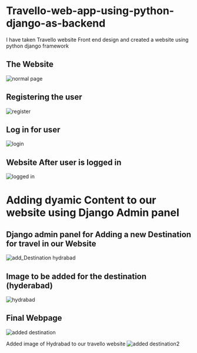 # Travello-web-app-using-python-django-as-backend
I have taken Travello website Front end design and created a website using python django framework

## The Website
![normal page](https://user-images.githubusercontent.com/77961609/144689237-7c33e5c9-f7ce-46e2-94f1-97a38f42c2b5.PNG)

## Registering the user
![register](https://user-images.githubusercontent.com/77961609/144690260-2fdd6352-3d6a-4284-9827-460e8d34f06e.PNG)

## Log in for user
![login](https://user-images.githubusercontent.com/77961609/144690398-a43e56f4-2a88-4fcc-b05d-82df7f6138c2.PNG)

## Website After user is logged in
![logged in](https://user-images.githubusercontent.com/77961609/144690451-7b20e777-9db7-4f5c-aef5-84907d6fb19c.PNG)

# Adding dyamic Content to our website using Django Admin panel

## Django admin panel for Adding a new Destination for travel in our Website
![add_Destination hydrabad](https://user-images.githubusercontent.com/77961609/144690590-9a3e8862-3ad4-4a8f-a18c-feb9f29d4e72.PNG)

## Image to be added for the destination (hyderabad)
![hydrabad](https://user-images.githubusercontent.com/77961609/144690709-52705f8f-cd1d-4e96-8523-5bfb2da36e2b.jpg)

## Final Webpage
![added destination](https://user-images.githubusercontent.com/77961609/144690849-1fe3a37d-3b96-4640-8ae3-fba306b7030e.PNG)

Added image of Hydrabad to our travello website
![added destination2](https://user-images.githubusercontent.com/77961609/144690918-7a7b54e9-debb-43d5-9215-d49ce42c1b21.PNG)
